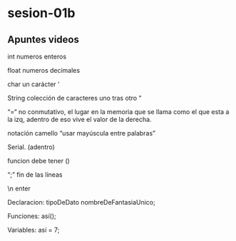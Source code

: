 # sesion-01b
## Apuntes videos

int numeros enteros

float numeros decimales

char un carácter  ‘

String colección de caracteres uno tras otro “

“=“ no conmutativo, el lugar en la memoria que se llama como el que esta a la izq, adentro de eso vive el valor de la derecha.

notación camello “usar mayúscula entre palabras”

Serial. (adentro) 

funcion debe tener ()

“;” fin de las lineas

\n enter

Declaracion: tipoDeDato nombreDeFantasiaUnico;

Funciones: así();

Variables: así = 7;
